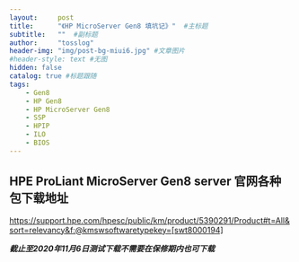 ```yaml
---
layout:     post 
title:      "《HP MicroServer Gen8 填坑记》"  #主标题
subtitle:   ""  #副标题
author:     "tosslog" 
header-img: "img/post-bg-miui6.jpg" #文章图片
#header-style: text #无图
hidden: false
catalog: true #标题跟随
tags: 
    - Gen8
    - HP Gen8
    - HP MicroServer Gen8
    - SSP
    - HPIP
    - ILO
    - BIOS
---
```



## HPE ProLiant MicroServer Gen8 server 官网各种包下载地址

https://support.hpe.com/hpesc/public/km/product/5390291/Product#t=All&sort=relevancy&f:@kmswsoftwaretypekey=[swt8000194]

***截止至2020年11月6日测试下载不需要在保修期内也可下载***

